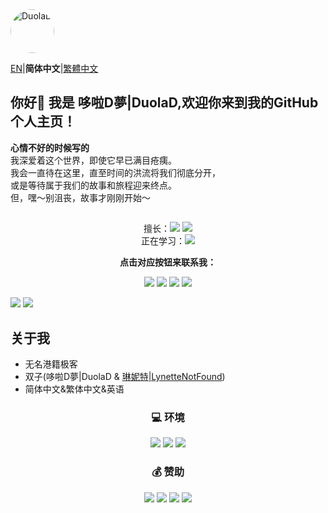 <img src="https://avatars.githubusercontent.com/u/110040721?v=4" width="70" style="border-radius: 50%" alt="DuolaD">

[EN](README.md)|**简体中文**|[繁體中文](Readme.Chinese_Traditional.md)  

## 你好👋 我是 哆啦D夢|DuolaD,欢迎你来到我的GitHub个人主页！

**心情不好的时候写的**  
我深爱着这个世界，即使它早已满目疮痍。  
我会一直待在这里，直至时间的洪流将我们彻底分开，  
或是等待属于我们的故事和旅程迎来终点。  
但，嘿～别沮丧，故事才刚刚开始～  

## 

<div align="center">擅长：<a href="https://www.python.org/"><img src="https://img.shields.io/badge/Python-EE4C2C.svg?logo=Python" /></a> <a href="https://cplusplus.com/"><img src="https://img.shields.io/badge/C++-00599C.svg?logo=cplusplus" /></a>

<div align="center">正在学习：<a href="https://unity.com/"><img src="https://img.shields.io/badge/Unity-000000.svg?logo=Unity"/></a>

 **点击对应按钮来联系我：**

<div align="center"><p><span ><a href="https://discordapp.com/users/960705009866137631"><img src="https://img.shields.io/badge/Discord-可用-5865F2.svg?logo=discord" /></a> <a href="https://www.douyin.com/user/MS4wLjABAAAAGUohNGixQiCHKSoHJy0Ae6WS3R7pMd7lSfi5O4A9zH7gdcEd4JEX787i-RFNH257"><img src="https://img.shields.io/badge/抖音-可用-000000.svg?logo=tiktok" /></a> <a href="https://t.me/D_mou"><img src="https://img.shields.io/badge/Telegram-可用-26A5E4.svg?logo=telegram" /></a> <a href="https://qm.qq.com/q/njKy8OrUU8"><img src="https://img.shields.io/badge/QQ-可用-EB1923.svg?logo=tencentqq" /></span></p></a>

<div align="left">

<a href="#">
  <a><img src="https://stats.deeptrain.net/user/DuolaD?theme=light"/></a>
  <a><img src="https://github-readme-stats.vercel.app/api?username=DuolaD&include_all_commits=true&show_icons=true&theme=buefy&count_private=true&hide_border=true" /></a>
</a>

<div align="left">

## 关于我  
- 无名港籍极客
- 双子(哆啦D夢|DuolaD & [琳妮特|LynetteNotFound](https://github.com/LynetteNotFound))
- 简体中文&繁体中文&英语

<div align="center">

### 💻 环境  

<a href="#">
  <a href="https://www.microsoft.com/windows"><img src="https://img.shields.io/badge/Windows-00BBFF?style=flat-square&logo=Windows&logoColor=FFFFFF&labelColor=00BBFF"/></a>
  <a href="https://www.apple.com/ios"><img src="https://img.shields.io/badge/苹果-000000?style=flat-square&logo=Apple&logoColor=FFFFFF&labelColor=000000"/></a>
  <a href="https://www.android.com/android-14/"><img src="https://img.shields.io/badge/安卓-00C000?style=flat-square&logo=android&logoColor=FFFFFF&labelColor=00C000"/></a>
</a>

### 💰 赞助

<div align="center"><p><span ><a href="https://patreon.com/DuolaD"><img src="https://img.shields.io/badge/Patreon-000000.svg?logo=patreon" /></a>  <a href="https://www.paypal.com/paypalme/Dmou114514233"><img src="https://img.shields.io/badge/PayPal-003087.svg?logo=paypal" /></a> <a href="WechatDonateCode.JPG"><img src="https://img.shields.io/badge/微信支付-07C160.svg?logo=wechat&logoColor=white" /></a> <a href="AirPayDonateCode.png"><img src="https://img.shields.io/badge/支付宝-1677FF.svg?logo=alipay&logoColor=white" /> </span></p></a>
